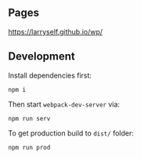 ## Pages 

https://larryself.github.io/wp/

## Development

Install dependencies first:

```
npm i
```

Then start `webpack-dev-server` via:

```
npm run serv
```

To get production build to `dist/` folder:

```
npm run prod
```